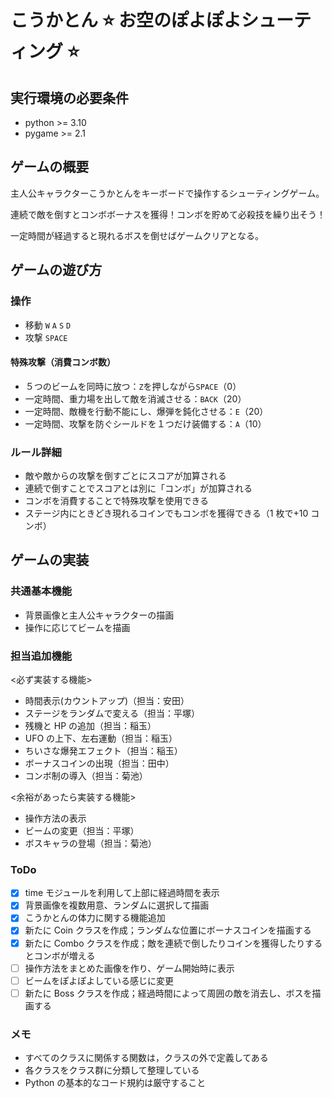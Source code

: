 # こうかとん ⭐ お空のぽよぽよシューティング ⭐

## 実行環境の必要条件

- python >= 3.10
- pygame >= 2.1

## ゲームの概要

主人公キャラクターこうかとんをキーボードで操作するシューティングゲーム。

連続で敵を倒すとコンボボーナスを獲得！コンボを貯めて必殺技を繰り出そう！

一定時間が経過すると現れるボスを倒せばゲームクリアとなる。

## ゲームの遊び方

### 操作

- 移動 `W` `A` `S` `D`
- 攻撃 `SPACE`

#### 特殊攻撃（消費コンボ数）

- ５つのビームを同時に放つ：`Z`を押しながら`SPACE`（0）
- 一定時間、重力場を出して敵を消滅させる：`BACK`（20）
- 一定時間、敵機を行動不能にし、爆弾を鈍化させる：`E`（20）
- 一定時間、攻撃を防ぐシールドを１つだけ装備する：`A`（10）

### ルール詳細

- 敵や敵からの攻撃を倒すごとにスコアが加算される
- 連続で倒すことでスコアとは別に「コンボ」が加算される
- コンボを消費することで特殊攻撃を使用できる
- ステージ内にときどき現れるコインでもコンボを獲得できる（1 枚で+10 コンボ）

## ゲームの実装

### 共通基本機能

- 背景画像と主人公キャラクターの描画
- 操作に応じてビームを描画

### 担当追加機能

<必ず実装する機能>

- 時間表示(カウントアップ)（担当：安田）
- ステージをランダムで変える（担当：平塚）
- 残機と HP の追加（担当：稲玉）
- UFO の上下、左右運動（担当：稲玉）
- ちいさな爆発エフェクト（担当：稲玉）
- ボーナスコインの出現（担当：田中）
- コンボ制の導入（担当：菊池）

<余裕があったら実装する機能>

- 操作方法の表示
- ビームの変更（担当：平塚）
- ボスキャラの登場（担当：菊池）

### ToDo

- [x] time モジュールを利用して上部に経過時間を表示
- [x] 背景画像を複数用意、ランダムに選択して描画
- [x] こうかとんの体力に関する機能追加
- [x] 新たに Coin クラスを作成；ランダムな位置にボーナスコインを描画する
- [x] 新たに Combo クラスを作成；敵を連続で倒したりコインを獲得したりするとコンボが増える
- [ ] 操作方法をまとめた画像を作り、ゲーム開始時に表示
- [ ] ビームをぽよぽよしている感じに変更
- [ ] 新たに Boss クラスを作成；経過時間によって周囲の敵を消去し、ボスを描画する

### メモ

- すべてのクラスに関係する関数は，クラスの外で定義してある
- 各クラスをクラス群に分類して整理している
- Python の基本的なコード規約は厳守すること
